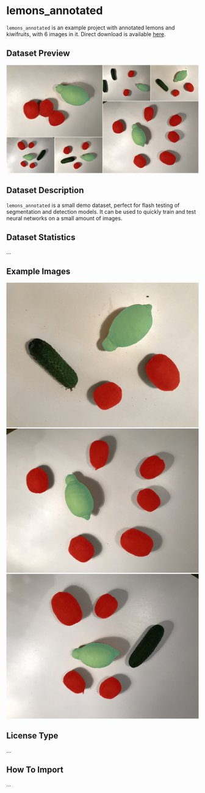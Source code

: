 # lemons_annotated
 `lemons_annotated` is an example project with annotated lemons and kiwifruits, with 6 images in it. Direct download is available 
[here](x).

## Dataset Preview 
![](./img/IMG_0748_pr.jpg)

## Dataset Description 
`lemons_annotated` is a small demo dataset, perfect for flash testing of segmentation and detection models. It can be used to quickly train and test neural networks on a small amount of images.

## Dataset Statistics
...

## Example Images

![](./img/IMG_0748.png) ![](./img/IMG_2084.png) ![](./img/IMG_4451.png) 

## License Type
...

## How To Import
...
